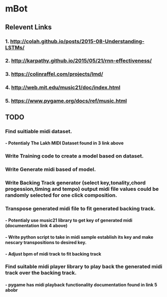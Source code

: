 # mBot
## Relevent Links
### 1. http://colah.github.io/posts/2015-08-Understanding-LSTMs/
### 2. http://karpathy.github.io/2015/05/21/rnn-effectiveness/
### 3. https://colinraffel.com/projects/lmd/
### 4. http://web.mit.edu/music21/doc/index.html
### 5. https://www.pygame.org/docs/ref/music.html

## TODO
###  Find suitiable midi dataset.
####   - Potentialy The Lakh MIDI Dataset found in 3 link above
### Write Training code to create a model based on dataset.
### Write Generate midi based of model.
### Write Backing Track generator (select key,tonality,chord progession,timing and tempo) output midi file values could be randomly selected for one click composition.
### Transpose generated midi file to fit generated backing track.
####   - Potentialy use music21 library to get key of generated midi (documentation link 4 above)
####   - Write python script to take in midi sample establish its key and make nescary transpositions to desired key.
####   - Adjust bpm of midi track to fit backing track
### Find suitable midi player library to play back the generated midi track over the backing track.
####    - pygame has midi playback functionality documentation found in link 5 abobr
